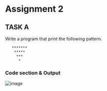 # Assignment 2

## TASK A

Write a program that print the following pattern.
```
   *******
    *****
     ***
      *
  ```    
### Code section & Output


![image](https://user-images.githubusercontent.com/116801554/198552899-f9375d53-c871-4316-a205-0916b215479e.png)
